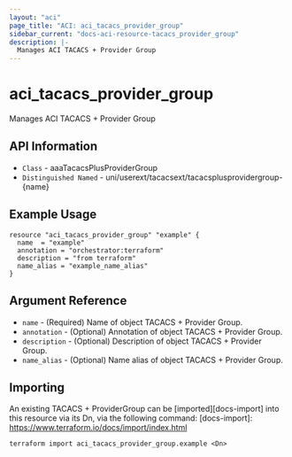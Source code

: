 ```yaml
---
layout: "aci"
page_title: "ACI: aci_tacacs_provider_group"
sidebar_current: "docs-aci-resource-tacacs_provider_group"
description: |-
  Manages ACI TACACS + Provider Group
---
```


# aci_tacacs_provider_group #
Manages ACI TACACS + Provider Group

## API Information ##
* `Class` - aaaTacacsPlusProviderGroup
* `Distinguished Named` - uni/userext/tacacsext/tacacsplusprovidergroup-{name}


## Example Usage ##

```hcl
resource "aci_tacacs_provider_group" "example" {
  name  = "example"
  annotation = "orchestrator:terraform"
  description = "from terraform"
  name_alias = "example_name_alias"
}
```

## Argument Reference ##
* `name` - (Required) Name of object TACACS + Provider Group.
* `annotation` - (Optional) Annotation of object TACACS + Provider Group.
* `description` - (Optional) Description of object TACACS + Provider Group.
* `name_alias` - (Optional) Name alias of object TACACS + Provider Group.

## Importing ##
An existing TACACS + ProviderGroup can be [imported][docs-import] into this resource via its Dn, via the following command:
[docs-import]: https://www.terraform.io/docs/import/index.html


```
terraform import aci_tacacs_provider_group.example <Dn>
```